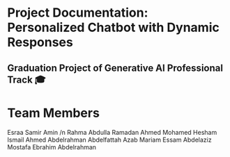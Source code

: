 
# Project Documentation: Personalized Chatbot with Dynamic Responses
  ## Graduation Project of Generative AI Professional Track 🎓
  
# Team Members
Esraa Samir Amin /n
Rahma Abdulla Ramadan Ahmed
Mohamed Hesham Ismail
Ahmed Abdelrahman Abdelfattah Azab
Mariam Essam Abdelaziz
Mostafa Ebrahim Abdelrahman
